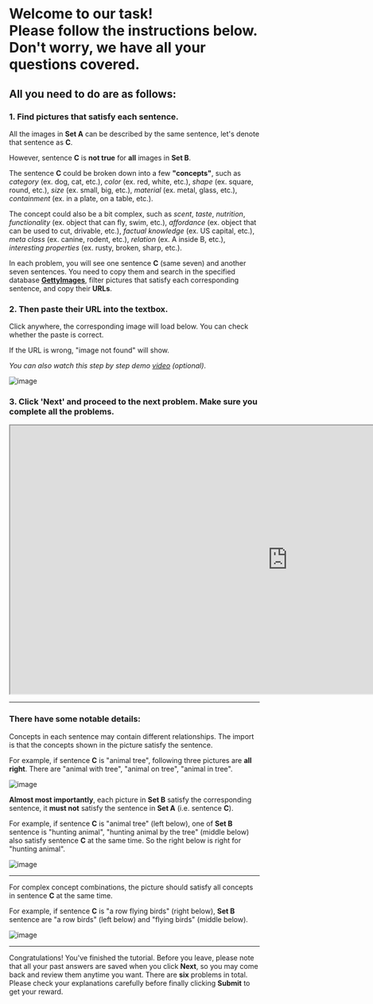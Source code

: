 # Welcome to our task!<br/>Please follow the instructions below.<br/>Don't worry, we have all your questions covered.

## All you need to do are as follows:

### 1. Find pictures that satisfy each sentence.

All the images in **Set A** can be described by the same sentence, let's denote that sentence as **C**.

However, sentence **C** is **not true** for **all** images in **Set B**. 

The sentence **C** could be broken down into a few **"concepts"**, such as *category* (ex. dog, cat, etc.), *color* (ex. red, white, etc.), *shape* (ex. square, round, etc.), *size* (ex. small, big, etc.), *material* (ex. metal, glass, etc.), *containment* (ex. in a plate, on a table, etc.).

The concept could also be a bit complex, such as *scent*, *taste*, *nutrition*, *functionality* (ex. object that can fly, swim, etc.), *affordance* (ex. object that can be used to cut, drivable, etc.), *factual knowledge* (ex. US capital, etc.), *meta class* (ex. canine, rodent, etc.), *relation* (ex. A inside B, etc.), *interesting properties* (ex. rusty, broken, sharp, etc.).

In each problem, you will see one sentence **C** (same seven) and another seven sentences. You need to copy them and search in the specified database [**GettyImages**](https://www.gettyimages.com), filter pictures that satisfy each corresponding sentence, and copy their **URLs**.

### 2. Then paste their URL into the textbox.

Click anywhere, the corresponding image will load below. You can check whether the paste is correct.

If the URL is wrong, "image not found" will show.

*You can also watch this step by step demo [video](https://www.youtube.com) (optional)*.

![image](https://bongard-ow.s3.ap-northeast-2.amazonaws.com/images/tutorial/1.jpg)

### 3. Click 'Next' and proceed to the next problem. Make sure you complete all the problems.

<iframe width="1115" height="540" src="https://www.youtube.com/embed/o4eLRFnWQNU"> </iframe>

---

### There have some notable details:

Concepts in each sentence may contain different relationships. The import is that the concepts shown in the picture satisfy the sentence.

For example, if sentence **C** is "animal tree", following three pictures are **all right**. There are "animal with tree", "animal on tree", "animal in tree".

![image](https://bongard-ow.s3.ap-northeast-2.amazonaws.com/images/tutorial/2.jpg)

**Almost most importantly**, each picture in **Set B** satisfy the corresponding sentence, it **must not** satisfy the sentence in **Set A** (i.e. sentence **C**).

For example, if sentence **C** is "animal tree" (left below), one of **Set B** sentence is "hunting animal", "hunting animal by the tree" (middle below) also satisfy sentence **C** at the same time. So the right below is right for "hunting animal".

![image](https://bongard-ow.s3.ap-northeast-2.amazonaws.com/images/tutorial/3.jpg)

---

For complex concept combinations, the picture should satisfy all concepts in sentence **C** at the same time.

For example, if sentence **C** is "a row flying birds" (right below), **Set B** sentence are "a row birds" (left below) and "flying birds" (middle below).

![image](https://bongard-ow.s3.ap-northeast-2.amazonaws.com/images/tutorial/4.jpg)

---

Congratulations! You've finished the tutorial. Before you leave, please note that all your past answers are saved when you click **Next**, so you may come back and review them anytime you want. There are **six** problems in total. Please check your explanations carefully before finally clicking **Submit** to get your reward.
